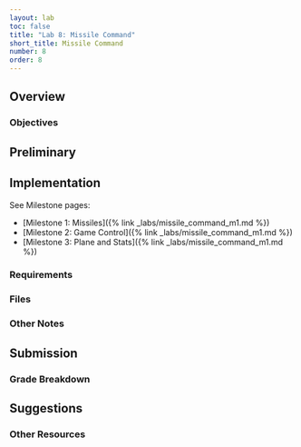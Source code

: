 ```yaml
---
layout: lab
toc: false
title: "Lab 8: Missile Command"
short_title: Missile Command
number: 8
order: 8
---
```


## Overview

### Objectives

## Preliminary

## Implementation

See Milestone pages:
* [Milestone 1: Missiles]({% link _labs/missile_command_m1.md %})
* [Milestone 2: Game Control]({% link _labs/missile_command_m1.md %})
* [Milestone 3: Plane and Stats]({% link _labs/missile_command_m1.md %})

### Requirements

### Files

### Other Notes

## Submission

### Grade Breakdown

## Suggestions

### Other Resources